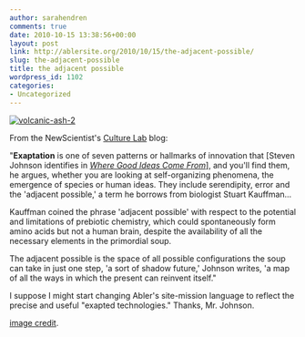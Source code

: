 ```yaml
---
author: sarahendren
comments: true
date: 2010-10-15 13:38:56+00:00
layout: post
link: http://ablersite.org/2010/10/15/the-adjacent-possible/
slug: the-adjacent-possible
title: the adjacent possible
wordpress_id: 1102
categories:
- Uncategorized
---
```


[![volcanic-ash-2](http://ablersite.files.wordpress.com/2010/10/volcanic-ash-2.jpg)](http://ablersite.files.wordpress.com/2010/10/volcanic-ash-2.jpg)

From the NewScientist's [Culture Lab](http://www.newscientist.com/blogs/culturelab/2010/10/seven-ways-to-make-a-new-thing.html) blog:


"**Exaptation** is one of seven patterns or hallmarks of innovation that [Steven Johnson identifies in _[Where Good Ideas Come From](http://www.amazon.com/Where-Good-Ideas-Come-Innovation/dp/1594487715/ref=sr_1_1?ie=UTF8&s=books&qid=1287149362&sr=8-1)_], and you'll find them, he argues, whether you are looking at self-organizing phenomena, the emergence of species or human ideas. They include serendipity, error and the 'adjacent possible,' a term he borrows from biologist Stuart Kauffman...




Kauffman coined the phrase 'adjacent possible' with respect to the potential and limitations of prebiotic chemistry, which could spontaneously form amino acids but not a human brain, despite the availability of all the necessary elements in the primordial soup.




The adjacent possible is the space of all possible configurations the soup can take in just one step, 'a sort of shadow future,' Johnson writes, 'a map of all the ways in which the present can reinvent itself."


I suppose I might start changing Abler's site-mission language to reflect the precise and useful "exapted technologies." Thanks, Mr. Johnson.

[image credit](http://blogs.howstuffworks.com/2010/04/30/stuff-from-the-science-lab-roundup-death-by-volcano/).
